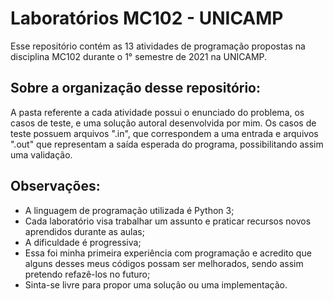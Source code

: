 # Laboratórios MC102 - UNICAMP

Esse repositório contém as 13 atividades de programação propostas na disciplina MC102 durante o 1° semestre de 2021 na UNICAMP. 

## Sobre a organização desse repositório:

A pasta referente a cada atividade possui o enunciado do problema, os casos de teste, e uma solução autoral desenvolvida por mim. Os casos de teste possuem arquivos ".in", que correspondem a uma entrada e arquivos ".out" que representam a saída esperada do programa, possibilitando assim uma validação.

## Observações:

- A linguagem de programação utilizada é Python 3;
- Cada laboratório visa trabalhar um assunto e praticar recursos novos aprendidos durante as aulas;
- A dificuldade é progressiva;
- Essa foi minha primeira experiência com programação e acredito que alguns desses meus códigos possam ser melhorados, sendo assim pretendo refazê-los no futuro;
- Sinta-se livre para propor uma solução ou uma implementação.